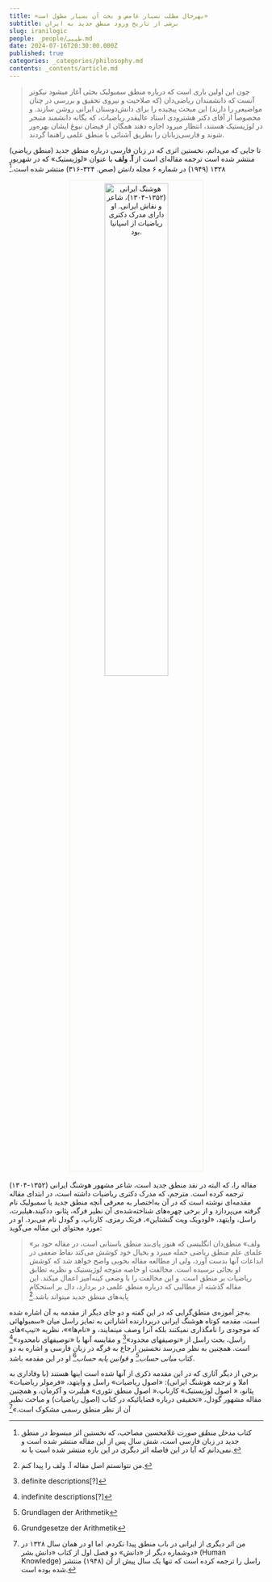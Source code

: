 ```yaml
---
title: «بهرحال مطلب بسیار غامض و بحث آن بسیار مطول است»
subtitle: برشی از تاریخ ورود منطق جدید به ایران
slug: iranilogic
people: _people/طیبی.md
date: 2024-07-16T20:30:00.000Z
published: true
categories: _categories/philosophy.md
contents: _contents/article.md
---
```





> چون این اولین باری است که درباره منطق سمبولیک بحثی آغاز میشود نیکوتر آنست که دانشمندان ریاضی‌دان (که صلاحیت و نیروی تحقیق و بررسی در چنان مواضیعی را دارند) این مبحث پیچیده را برای دانش‌دوستان ایرانی روشن سازند. و مخصوصاً از آقای دکتر هشترودی استاد عالیقدر ریاضیات، که یگانه دانشمند متبحر در لوژیستیک هستند، انتظار میرود اجازه دهند همگان از فیضان نبوغ ایشان بهره‌ور شوند و فارسی‌زبانان را بطریق آشنائی با منطق علمی راهنما گردند.

تا جایی که می‌دانم، نخستین اثری که در زبان فارسی درباره منطق جدید (منطق ریاضی) منتشر شده است ترجمه مقاله‌ای است از **آ. ولف** با عنوان «لوژیستیک» که در شهریور ۱۳۲۸ (۱۹۴۹) در شماره ۶ مجله *دانش* (صص. ۳۲۴-۳۱۶) منتشر شده است.[^1]

<center>
<img src="https://assets.tina.io/b6b0cb5c-4b1b-43f4-9bea-8d6867c09320/Houshang_irani-croped.jpg" alt="هوشنگ ایرانی (۱۳۵۲-۱۳۰۴)، شاعر و نقاش ایرانی. او دارای مدرک دکتری ریاضیات از اسپانیا بود."  style="width:50%;border: 2px solid #fcf6eb; padding: 5px;">
</center>
<br>
مقاله را، که البته در نقد منطق جدید است، شاعر مشهور هوشنگ ایرانی (۱۳۵۲-۱۳۰۴) ترجمه کرده است. مترجم، که مدرک دکتری ریاضیات داشته است، در ابتدای مقاله مقدمه‌ای نوشته است که در آن به‌اختصار به معرفی آنچه منطق جدید یا سمبولیک نام گرفته می‌پردازد و از برخی چهره‌های شناخته‌شده‌ی آن نظیر فرگه، پئانو، ددکیند،هیلبرت، راسل، وایتهد، «لودویک ویت گنشتاین»، فرنک رمزی، کارناپ، و گودل نام می‌برد. او در مورد محتوای این مقاله می‌گوید:

> «ولف» منطق‌دان انگلیسی که هنوز پای‌بند منطق باستانی است، در مقاله خود بر علمای علم منطق ریاضی حمله میبرد و بخیال خود کوشش می‌کند نقاط ضعفی در ابداعات آنها بدست آورد، ولی از مطالعه مقاله بخوبی واضح خواهد شد که کوشش او بجائی نرسیده است. مخالفت او خاصه متوجه لوژیستیک و نظریه تطابق ریاضیات بر منطق است. و این مخالفت را با وضعی کینه‌آمیز اعمال میکند. این مقاله گذشته از مطالبی که درباره منطق علمی در بردارد، دال بر استحکام پایه‌های منطق جدید میتواند باشد.[^2]

به‌جز آموزه‌ی منطق‌گرایی که در این گفته و دو جای دیگر از مقدمه به آن اشاره شده است، مقدمه کوتاه هوشنگ ایرانی دربردارنده اشاراتی به تمایز راسل میان «سمبولهائی که موجودی را نامگذاری نمیکنند بلکه آنرا وصف مینمایند، و «نام‌ها»»، نظریه «تیپ‌»های راسل، بحث راسل از «توصیفهای محدود»[^3]  و مقایسه آنها با «توصیفهای نامحدود»[^4] است. همچنین به نظر می‌رسد نخستین ارجاع به فرگه در زبان فارسی و اشاره به دو کتاب *مبانی حساب[^5]*  و *قوانین پایه حساب*[^6] او در این مقدمه‌ باشد. 

برخی از دیگر آثاری که در این مقدمه ذکری از آنها شده است اینها هستند (با وفاداری به املا و ترجمه هوشنگ ایرانی): «اصول ریاضیات» راسل و وایتهد، «فرمولر ریاضیات» پئانو، « اصول لوژیستیک» کارناپ،« اصول منطق تئوری» هیلبرت و آکرمان، و همچنین مقاله‌ مشهور گودل، «تحقیقی درباره قضایائیکه در کتاب (اصول ریاضیات) و مباحث نظیر آن از نظر منطق رسمی مشکوک است.»[^7] 


[^1]: کتاب  *مدخل منطق صورت* غلامحسین مصاحب، که نخستین اثر مبسوط در منطق جدید در زبان فارسی است، شش سال پس از این مقاله منتشر شده است و نمی‌دانم که آیا در این فاصله اثر دیگری در این باره منتشر شده است یا نه.
[^2]: من نتوانستم اصل مقاله آ. ولف را پیدا کنم.
[^3]: definite descriptions[?]
[^4]: indefinite descriptions[?]
[^5]: Grundlagen der Arithmetik
[^6]: Grundgesetze der Arithmetik
[^7]: من اثر دیگری از ایرانی در باب منطق پیدا نکردم. اما او در همان سال ۱۳۲۸ در دوشماره دیگر از «دانش» دو فصل اول از کتاب «دانش بشر» (Human Knowledge) راسل را ترجمه کرده است که تنها یک سال پیش از آن (۱۹۴۸) منتشر شده بوده است.
